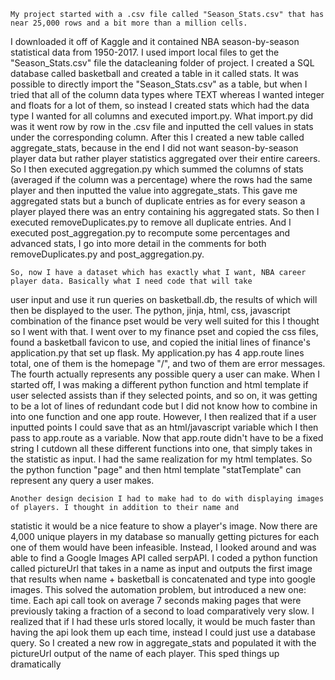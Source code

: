     My project started with a .csv file called "Season_Stats.csv" that has near 25,000 rows and a bit more than a million cells.
I downloaded it off of Kaggle and it contained NBA season-by-season statistical data from
1950-2017. I used import local files to get the "Season_Stats.csv" file the datacleaning folder of project. I created a SQL database
called basketball and created a table in it called stats. It was possible to directly import the "Season_Stats.csv" as a table,
but when I tried that all of the column data types where TEXT whereas I wanted integer and floats for a lot of them, so instead
I created stats which had the data type I wanted for all columns and executed import.py. What import.py did was it went row by row
in the .csv file and inputted the cell values in stats under the corresponding column. After this I created a new table called
aggregate_stats, because in the end I did not want season-by-season player data but rather player statistics aggregated over
their entire careers. So I then executed aggregation.py which summed the columns of stats (averaged if the column was a percentage)
where the rows had the same player and then inputted the value into aggregate_stats. This gave me aggregated stats but a bunch
of duplicate entries as for every season a player played there was an entry containing his aggregated stats. So then I executed
removeDuplicates.py to remove all duplicate entries. And I executed post_aggregation.py to recompute some percentages and advanced
stats, I go into more detail in the comments for both removeDuplicates.py and post_aggregation.py.

    So, now I have a dataset which has exactly what I want, NBA career player data. Basically what I need code that will take
user input and use it run queries on basketball.db, the results of which will then be displayed to the user. The python, jinja,
html, css, javascript combination of the finance pset would be very well suited for this I thought so I went with that.
I went over to my finance pset and copied the css files, found a basketball favicon to use, and copied the initial lines of
finance's application.py that set up flask. My application.py has 4 app.route lines total, one of them is the homepage "/",
and two of them are error messages. The fourth actually represents any possible query a user can make. When I started off,
I was making a different python function and html template if user selected assists than if they selected points, and so on,
it was getting to be a lot of lines of redundant code but I did not know how to combine in into one function and one app route.
However, I then realized that if a user inputted points I could save that as an html/javascript variable which I then pass to
app.route as a variable. Now that app.route didn't have to be a fixed string I cutdown all these different functions into one,
that simply takes in the statistic as input. I had the same realization for my html templates. So the python function "page" and
then html template "statTemplate" can represent any query a user makes.

    Another design decision I had to make had to do with displaying images of players. I thought in addition to their name and
statistic it would be a nice feature to show a player's image. Now there are 4,000 unique players in my database so manually
getting pictures for each one of them would have been infeasible. Instead, I looked around and was able to find a Google Images
API called serpAPI. I coded a python function called pictureUrl that takes in a name as input and outputs the first image that
results when name + basketball is concatenated and type into google images. This solved the automation problem, but introduced
a new one: time. Each api call took on average 7 seconds making pages that were previously taking a fraction of a second to load
comparatively very slow. I realized that if I had these urls stored locally, it would be much faster than having the api look
them up each time, instead I could just use a database query. So I created a new row in aggregate_stats and populated it with
the pictureUrl output of the name of each player. This sped things up dramatically

